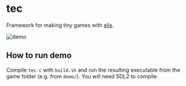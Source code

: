 # tec
Framework for making tiny games with [elis](https://github.com/ooichu/elis).

![demo](https://github.com/ooichu/tec/assets/50176726/fa28258b-6c1b-4ce1-ac12-a8c7d6669433)

## How to run demo
Compile `tec.c` with `build.sh` and run the resulting executable from the game folder (e.g. from `demo/`).
You will need SDL2 to compile.
